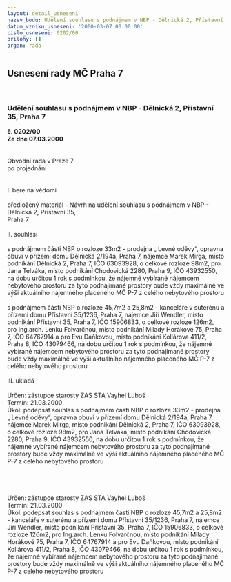 ```yaml
---
layout: detail_usneseni
nazev_bodu: Udělení souhlasu s podnájmem v NBP - Dělnická 2, Přístavní 35, Praha 7
datum_vzniku_usneseni: '2000-03-07 00:00:00'
cislo_usneseni: 0202/00
prilohy: []
organ: rada
---
```

<div id="ucUsn_pList" class="usn">
	<span><h2>Usnesení rady MČ Praha 7 </h2>
<br></span><div class="standBody">
<span><h3>Udělení souhlasu s podnájmem v NBP - Dělnická 2, Přístavní 35, Praha 7</h3></span><div class="center">
		<strong>č. 0202/00</strong><br>
	</div>
<div class="center">
		<strong>Ze dne 07.03.2000</strong><br><br>
	</div>
<br>Obvodní rada v Praze 7<br>po projednání<br><br><br>I.	bere na vědomí<br><br> předložený materiál - Návrh na udělení souhlasu s podnájmem v NBP - Dělnická 2, Přístavní 35, <br>Praha 7<br><br>II.	souhlasí <br><br>s podnájmem části NBP o rozloze 33m2 - prodejna „ Levné oděvy“, opravna obuvi v přízemí domu Dělnická 2/194a, Praha 7, nájemce Marek Mirga, místo podnikání Dělnická 2, Praha 7, IČO 63093928, o celkové rozloze 98m2, pro Jana Telváka, místo podnikání Chodovická 2280, Praha 9, IČO 43932550, na dobu určitou 1 rok s podmínkou, že nájemné vybírané nájemcem nebytového prostoru za tyto podnajímané prostory  bude vždy maximálně ve výši aktuálního nájemného placeného MČ P-7 z celého nebytového prostoru<br><br>s podnájmem části NBP o rozloze 45,7m2 a 25,8m2 - kanceláře v suterénu a přízemí domu Přístavní 35/1236, Praha 7, nájemce Jiří Wendler, místo podnikání Přístavní 35, Praha 7, IČO 15906833, o celkové rozloze 126m2, pro Ing.arch. Lenku Folvarčnou, místo podnikání Milady Horákové 75, Praha 7, IČO 64767914 a pro Evu Daňkovou, místo podnikání Kollárova 411/2, Praha 8, IČO 43079466, na dobu určitou 1 rok s podmínkou, že nájemné vybírané nájemcem nebytového prostoru za tyto podnajímané prostory  bude vždy maximálně ve výši aktuálního nájemného placeného MČ P-7 z celého nebytového prostoru<br><br>III.	  ukládá <br><br> Určen:	zástupce starosty	ZAS STA Vayhel Luboš<br>Termín: 21.03.2000<br>Úkol:	podepsat souhlas s podnájmem části NBP o rozloze 33m2 - prodejna „ Levné oděvy“, opravna obuvi v přízemí domu Dělnická 2/194a, Praha 7, nájemce Marek Mirga, místo podnikání Dělnická 2, Praha 7, IČO 63093928, o celkové rozloze 98m2, pro Jana Telváka, místo podnikání Chodovická 2280, Praha 9, IČO 43932550, na dobu určitou 1 rok s podmínkou, že nájemné vybírané nájemcem nebytového prostoru za tyto podnajímané prostory  bude vždy maximálně ve výši aktuálního nájemného placeného MČ P-7 z celého nebytového prostoru <br>    <br><br><br><br> Určen:	zástupce starosty	ZAS STA Vayhel Luboš<br>Termín: 21.03.2000<br>Úkol:	podepsat souhlas s podnájmem části NBP o rozloze 45,7m2 a 25,8m2 - kanceláře v suterénu a přízemí domu Přístavní 35/1236, Praha 7, nájemce Jiří Wendler, místo podnikání Přístavní 35, Praha 7, IČO 15906833, o celkové rozloze 126m2, pro Ing.arch. Lenku Folvarčnou, místo podnikání Milady Horákové 75, Praha 7, IČO 64767914 a pro Evu Daňkovou, místo podnikání Kollárova 411/2, Praha 8, IČO 43079466, na dobu určitou 1 rok s podmínkou, že nájemné vybírané nájemcem nebytového prostoru za tyto podnajímané prostory  bude vždy maximálně ve výši aktuálního nájemného placeného MČ P-7 z celého nebytového prostoru<br>
</div>
</div>